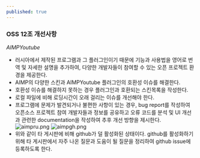 ```yaml
---
published: true
---
```

### OSS 12조 개선사항

_AIMPYoutube_

- 러시아에서 제작된 프로그램과 그 플러그인이기 때문에 기능과 사용법을 영어로 번역 및 자세한 설명을 추가하여, 다양한 개발자들이 참여할 수 있는 오픈 프로젝트 환경을 제공한다. 
- AIMP의 다양한 스킨과 AIMPYoutube 플러그인의 호환성 이슈를 해결한다.
- 호환성 이슈를 해결하지 못하는 경우 플러그인과 호환되는 스킨목록을 작성한다.
- 로컬 파일에 비해 로딩시간이 오래 걸리는 이슈를 개선해야 한다.
- 프로그램에 문제가 발견되거나 불편한 사항이 있는 경우, bug report를 작성하여 오픈소스 프로젝트 참여 개발자들과 정보를 공유하고 오류 코드를 분석 및 UI 개선과 관련한 documentation을 작성하여 추후 개선 방향을 제시한다.
![aimpru.png]({{site.baseurl}}/_posts/aimpru.png)
![aimpgh.png]({{site.baseurl}}/_posts/aimpgh.png)
- 위와 같이 타 게시판에 비해 github가 덜 활성화된 상태이다. github를 활성화하기 위해 타 게시판에서 자주 나온 질문과 도움이 될 질문을 정리하여 github issue에 등록하도록 한다.
